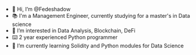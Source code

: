 - 👋 Hi, I’m @Fedeshadow
- 📚 I'm a Management Engineer, currently studying for a master's in Data science
- 👀 I’m interested in Data Analysis, Blockchain, DeFi
- ⌨️ 2 year experienced Python programmer
- 🌱 I’m currently learning Solidity and Python modules for Data Science

<!---
Fedeshadow/Fedeshadow is a ✨ special ✨ repository because its `README.md` (this file) appears on your GitHub profile.
You can click the Preview link to take a look at your changes.
--->
